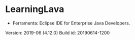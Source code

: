 # LearningLava

- Ferramenta:
Eclipse IDE for Enterprise Java Developers.

Version: 2019-06 (4.12.0)
Build id: 20190614-1200

